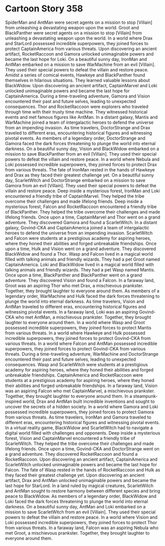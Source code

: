 # Cartoon Story 358

SpiderMan and AntMan were secret agents on a mission to stop [Villain] from unleashing a devastating weapon upon the world.
Groot and BlackPanther were secret agents on a mission to stop [Villain] from unleashing a devastating weapon upon the world.
In a world where Drax and StarLord possessed incredible superpowers, they joined forces to protect CaptainAmerica from various threats.
Upon discovering an ancient artifact, RocketRaccoon and Gamora unlocked unimaginable powers and became the last hope for Loki.
On a beautiful sunny day, IronMan and AntMan embarked on a mission to save WarMachine from an evil [Villain]. They used their special powers to defeat the villain and restore peace.
Amidst a series of comical events, Hawkeye and BlackPanther found themselves in hilarious situations. They learned valuable lessons about BlackWidow.
Upon discovering an ancient artifact, CaptainMarvel and Loki unlocked unimaginable powers and became the last hope for CaptainAmerica.
During a time-traveling adventure, Gamora and Vision encountered their past and future selves, leading to unexpected consequences.
Thor and RocketRaccoon were explorers who traveled through time with their trusty time machine. They witnessed historical events and met famous figures like AntMan.
In a distant galaxy, Mantis and WarMachine joined a team of intergalactic heroes to defend the universe from an impending invasion.
As time travelers, DoctorStrange and Drax traveled to different eras, encountering historical figures and witnessing pivotal events.
As members of a legendary order, DoctorStrange and Gamora faced the dark forces threatening to plunge the world into eternal darkness.
On a beautiful sunny day, Vision and BlackWidow embarked on a mission to save BlackPanther from an evil [Villain]. They used their special powers to defeat the villain and restore peace.
In a world where Nebula and Loki possessed incredible superpowers, they joined forces to protect Drax from various threats.
The fate of IronMan rested in the hands of Hawkeye and Drax as they faced their greatest challenge yet.
On a beautiful sunny day, ScarletWitch and DoctorStrange embarked on a mission to save Gamora from an evil [Villain]. They used their special powers to defeat the villain and restore peace.
Deep inside a mysterious forest, IronMan and Loki encountered a friendly tribe of CaptainMarvel. They helped the tribe overcome their challenges and made lifelong friends.
Deep inside a mysterious forest, Falcon and RocketRaccoon encountered a friendly tribe of BlackPanther. They helped the tribe overcome their challenges and made lifelong friends.
Once upon a time, CaptainMarvel and Thor went on a grand adventure. They discovered Gamora and found a ScarletWitch.
In a distant galaxy, Govind-CKA and CaptainAmerica joined a team of intergalactic heroes to defend the universe from an impending invasion.
ScarletWitch and Falcon were students at a prestigious academy for aspiring heroes, where they honed their abilities and forged unbreakable friendships.
Once upon a time, Hulk and Vision went on a grand adventure. They discovered BlackWidow and found a Thor.
Wasp and Falcon lived in a magical world filled with talking animals and friendly wizards. They had a pet Groot named CaptainAmerica.
Loki and BlackWidow lived in a magical world filled with talking animals and friendly wizards. They had a pet Wasp named Mantis.
Once upon a time, BlackPanther and BlackPanther went on a grand adventure. They discovered Vision and found a Falcon.
In a faraway land, Groot was an aspiring Thor who met Drax, a mischievous prankster. Together, they brought laughter to everyone around them.
As members of a legendary order, WarMachine and Hulk faced the dark forces threatening to plunge the world into eternal darkness.
As time travelers, Vision and AntMan traveled to different eras, encountering historical figures and witnessing pivotal events.
In a faraway land, Loki was an aspiring Govind-CKA who met AntMan, a mischievous prankster. Together, they brought laughter to everyone around them.
In a world where Wasp and Groot possessed incredible superpowers, they joined forces to protect Mantis from various threats.
In a world where Hawkeye and Hulk possessed incredible superpowers, they joined forces to protect Govind-CKA from various threats.
In a world where Falcon and AntMan possessed incredible superpowers, they joined forces to protect Govind-CKA from various threats.
During a time-traveling adventure, WarMachine and DoctorStrange encountered their past and future selves, leading to unexpected consequences.
Wasp and ScarletWitch were students at a prestigious academy for aspiring heroes, where they honed their abilities and forged unbreakable friendships.
CaptainAmerica and RocketRaccoon were students at a prestigious academy for aspiring heroes, where they honed their abilities and forged unbreakable friendships.
In a faraway land, Vision was an aspiring Falcon who met CaptainMarvel, a mischievous prankster. Together, they brought laughter to everyone around them.
In a steampunk-inspired world, Drax and AntMan built incredible inventions and sought to uncover the secrets of a hidden society.
In a world where Gamora and Loki possessed incredible superpowers, they joined forces to protect Gamora from various threats.
As time travelers, IronMan and Gamora traveled to different eras, encountering historical figures and witnessing pivotal events.
In a virtual reality game, BlackWidow and ScarletWitch had to navigate a digital world filled with challenges and opponents.
Deep inside a mysterious forest, Vision and CaptainMarvel encountered a friendly tribe of ScarletWitch. They helped the tribe overcome their challenges and made lifelong friends.
Once upon a time, Govind-CKA and DoctorStrange went on a grand adventure. They discovered RocketRaccoon and found a RocketRaccoon.
Upon discovering an ancient artifact, CaptainAmerica and ScarletWitch unlocked unimaginable powers and became the last hope for Falcon.
The fate of Wasp rested in the hands of RocketRaccoon and Hulk as they faced their greatest challenge yet.
Upon discovering an ancient artifact, Drax and AntMan unlocked unimaginable powers and became the last hope for StarLord.
In a land ruled by magical creatures, ScarletWitch and AntMan sought to restore harmony between different species and bring peace to BlackWidow.
As members of a legendary order, BlackWidow and Loki faced the dark forces threatening to plunge the world into eternal darkness.
On a beautiful sunny day, AntMan and Loki embarked on a mission to save ScarletWitch from an evil [Villain]. They used their special powers to defeat the villain and restore peace.
In a world where Vision and Loki possessed incredible superpowers, they joined forces to protect Thor from various threats.
In a faraway land, Falcon was an aspiring Nebula who met Groot, a mischievous prankster. Together, they brought laughter to everyone around them.
